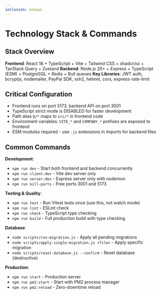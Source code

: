 ```yaml
---
inclusion: always
---
```


# Technology Stack & Commands

## Stack Overview

**Frontend**: React 18 + TypeScript + Vite + Tailwind CSS + shadcn/ui + TanStack Query + Zustand
**Backend**: Node.js 20+ + Express + TypeScript (ESM) + PostgreSQL + Redis + Bull queues
**Key Libraries**: JWT auth, bcryptjs, nodemailer, PayPal SDK, ssh2, helmet, cors, express-rate-limit

## Critical Configuration

- Frontend runs on port 5173, backend API on port 3001
- TypeScript strict mode is DISABLED for faster development
- Path alias `@/*` maps to `src/*` in frontend code
- Environment variables: `VITE_*` and `COMPANY_*` prefixes are exposed to frontend
- ESM modules required - use `.js` extensions in imports for backend files

## Common Commands

**Development**:
- `npm run dev` - Start both frontend and backend concurrently
- `npm run client:dev` - Vite dev server only
- `npm run server:dev` - Express server only with nodemon
- `npm run kill-ports` - Free ports 3001 and 5173

**Testing & Quality**:
- `npm run test` - Run Vitest tests once (use this, not watch mode)
- `npm run lint` - ESLint check
- `npm run check` - TypeScript type checking
- `npm run build` - Full production build with type checking

**Database**:
- `node scripts/run-migration.js` - Apply all pending migrations
- `node scripts/apply-single-migration.js <file>` - Apply specific migration
- `node scripts/reset-database.js --confirm` - Reset database (destructive)

**Production**:
- `npm run start` - Production server
- `npm run pm2:start` - Start with PM2 process manager
- `npm run pm2:reload` - Zero-downtime reload